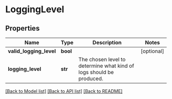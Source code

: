 # LoggingLevel

## Properties
Name | Type | Description | Notes
------------ | ------------- | ------------- | -------------
**valid_logging_level** | **bool** |  | [optional] 
**logging_level** | **str** | The chosen level to determine what kind of logs should be produced. | 

[[Back to Model list]](../README.md#documentation-for-models) [[Back to API list]](../README.md#documentation-for-api-endpoints) [[Back to README]](../README.md)


